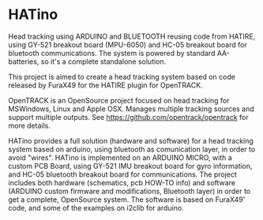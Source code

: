 # HATino
Head tracking using ARDUINO and BLUETOOTH reusing code from HATIRE, using GY-521 breakout board (MPU-6050) and HC-05 breakout board for
bluetooth communications. The system is powered by standard AA-batteries, so it's a complete standalone solution.

This project is aimed to create a head tracking system based on code released by FuraX49 for the HATIRE plugin for OpenTRACK.

OpenTRACK is an OpenSource project focused on head tracking for MSWindows, Linux and Apple OSX. 
Manages multiple tracking sources and support multiple outputs. See https://github.com/opentrack/opentrack
for more details.

HATino provides a full solution (hardware and software) for a head tracking system based on arduino,
using bluetooth as comunication layer, in order to avoid "wires". HATino is implemented on an
ARDUINO MICRO, with a custom PCB Board, using GY-521 IMU breakout board for gyro information, and
HC-05 bluetooth breakout board for communications. The project includes both hardware (schematics,
pcb HOW-TO info) and software (ARDUINO custom firmware and modifications, Bluetooth layer) in order
to get a complete, OpenSource system. The software is based on FuraX49' code, and some of the 
examples on i2clib for arduino.

